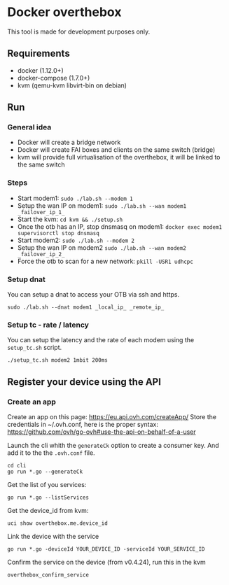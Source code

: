 # Docker overthebox

This tool is made for development purposes only.


## Requirements

* docker (1.12.0+)
* docker-compose (1.7.0+)
* kvm (qemu-kvm libvirt-bin on debian)

## Run

### General idea

* Docker will create a bridge network
* Docker will create FAI boxes and clients on the same switch (bridge)
* kvm will provide full virtualisation of the overthebox, it will be linked to the same switch

### Steps

* Start modem1: ```sudo ./lab.sh --modem 1```
* Setup the wan IP on modem1: ```sudo ./lab.sh --wan modem1 _failover_ip_1_```
* Start the kvm: ```cd kvm && ./setup.sh```
* Once the otb has an IP, stop dnsmasq on modem1: ```docker exec modem1 supervisorctl stop dnsmasq```
* Start modem2: ```sudo ./lab.sh --modem 2```
* Setup the wan IP on modem2 ```sudo ./lab.sh --wan modem2 _failover_ip_2_```
* Force the otb to scan for a new network: ```pkill -USR1 udhcpc```

### Setup dnat

You can setup a dnat to access your OTB via ssh and https.

```
sudo ./lab.sh --dnat modem1 _local_ip_ _remote_ip_
```

### Setup tc - rate / latency

You can setup the latency and the rate of each modem using the ```setup_tc.sh``` script.

```
./setup_tc.sh modem2 1mbit 200ms
```

## Register your device using the API

### Create an app

Create an app on this page: https://eu.api.ovh.com/createApp/
Store the credentials in ~/.ovh.conf, here is the proper syntax: https://github.com/ovh/go-ovh#use-the-api-on-behalf-of-a-user

Launch the cli whith the ```generateCk``` option to create a consumer key. And add it to the the ```.ovh.conf``` file.

```
cd cli
go run *.go --generateCk
```

Get the list of you services:


```
go run *.go --listServices
```


Get the device_id from kvm:

```
uci show overthebox.me.device_id
```

Link the device with the service

```
go run *.go -deviceId YOUR_DEVICE_ID -serviceId YOUR_SERVICE_ID
```

Confirm the service on the device (from v0.4.24), run this in the kvm

```
overthebox_confirm_service
```
